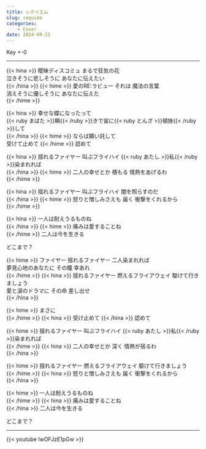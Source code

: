 ```yaml
---
title: レクイエム
slug: requiem
categories:
    - Cover
date: 2024-09-22 
---
```


Key +-0

---

{{< hina >}}
曖昧ディスコミュ まるで狂気の花  
泣きそうに悲しそうに あなたに伝えたい  
{{< /hina >}}
{{< hime >}}
愛のRE:ラビュー それは 魔法の言葉  
消えそうに優しそうに あなたに伝えた  
{{< /hime >}}

{{< hina >}}
幸せな蝶になったって  
{{< ruby まばた >}}瞬{{< /ruby >}}きで宙に{{< ruby とんざ >}}頓挫{{< /ruby >}}して  
{{< /hina >}}
{{< hime >}}
ならば願い託して  
受けて止めて 
{{< /hime >}}
認めて  

{{< hina >}}
揺れるファイヤー 叫ぶフライハイ {{< ruby あたし >}}私{{< /ruby >}}染まれれば  
{{< /hina >}}
{{< hime >}}
二人の幸せとか 積もる 情熱をあげるわ  
{{< /hime >}}

{{< hina >}}
揺れるファイヤー 叫ぶフライハイ 闇を照らすのだ  
{{< /hina >}}
{{< hime >}}
怒りと憎しみさえも 届く 衝撃をくれるから  
{{< /hime >}}

{{< hina >}}
一人は耐えうるものね  
{{< /hina >}}
{{< hime >}}
痛みは愛することね  
{{< /hime >}}
二人は今を生きる  

どこまで？  

{{< hime >}}
ファイヤー  揺れるファイヤー 二人染まれれば  
夢見心地のあなたに その瞳 幸あれ  
{{< /hime >}}
{{< hina >}}
揺れるファイヤー 燃えるフライアウェイ 駆けて行きましょう  
愛と涙のドラマに その命 差し出せ  
{{< /hina >}}

{{< hime >}}
まさに  
{{< /hime >}}
{{< hina >}}
受け止めて 
{{< /hina >}}
認めて  

{{< hime >}}
揺れるファイヤー 叫ぶフライハイ {{< ruby あたし >}}私{{< /ruby >}}染まれれば  
{{< /hime >}}
{{< hina >}}
二人の幸せとか 深く 情熱が宿るわ  
{{< /hina >}}

{{< hime >}}
揺れるファイヤー 燃えるフライアウェイ 駆けて行きましょう  
{{< /hime >}}
{{< hina >}}
怒りと憎しみさえも 届く 衝撃をくれるから  
{{< /hina >}}

{{< hime >}}
一人は耐えうるものね  
{{< /hime >}}
{{< hina >}}
痛みは愛することね  
{{< /hina >}}
二人は今を生きる  

どこまで？  

---

{{< youtube IwOFJzE1pGw >}}